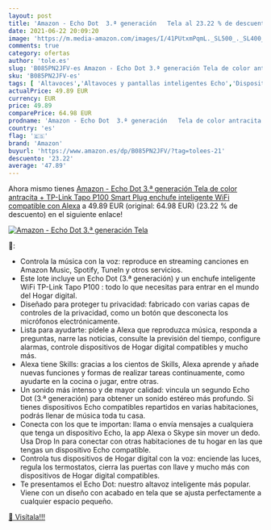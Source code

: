 ```yaml
---
layout: post
title: 'Amazon - Echo Dot  3.ª generación   Tela al 23.22 % de descuento'
date: 2021-06-22 20:09:20
image: 'https://m.media-amazon.com/images/I/41PUtxmPqmL._SL500_._SL400_.jpg'
comments: true
category: ofertas
author: 'tole.es'
slug: 'B085PN2JFV-es Amazon - Echo Dot 3.ª generación Tela de color antracita +...'
sku: 'B085PN2JFV-es'
tags: [ 'Altavoces','Altavoces y pantallas inteligentes Echo','Dispositivos Amazon','Dispositivos Amazon y Accesorios','Electrónica','Equipos de audio y Hi-Fi','alexa','amazon','enchufe','inteligente', ]
actualPrice: 49.89 EUR
currency: EUR
price: 49.89
comparePrice: 64.98 EUR
prodname: 'Amazon - Echo Dot  3.ª generación   Tela de color antracita + TP-Link Tapo P100 Smart Plug  enchufe inteligente WiFi   compatible con Alexa'
country: 'es'
flag: '🇪🇸'
brand: 'Amazon'
buyurl: 'https://www.amazon.es/dp/B085PN2JFV/?tag=tolees-21'
descuento: '23.22'
average: '47.89'
---
```


Ahora mismo tienes [Amazon - Echo Dot  3.ª generación   Tela de color antracita + TP-Link Tapo P100 Smart Plug  enchufe inteligente WiFi   compatible con Alexa](https://www.amazon.es/dp/B085PN2JFV/?tag=tolees-21) a 49.89 EUR (original: 64.98 EUR) (23.22 %  de descuento) en el siguiente enlace!

[![Amazon - Echo Dot  3.ª generación   Tela](https://m.media-amazon.com/images/I/41PUtxmPqmL._SL500_._SL400_.jpg)](https://www.amazon.es/dp/B085PN2JFV/?tag=tolees-21)

🔎:

- Controla la música con la voz: reproduce en streaming canciones en Amazon Music, Spotify, TuneIn y otros servicios.
- Este lote incluye un Echo Dot (3.ª generación) y un enchufe inteligente WiFi TP-Link Tapo P100 : todo lo que necesitas para entrar en el mundo del Hogar digital.
- Diseñado para proteger tu privacidad: fabricado con varias capas de controles de la privacidad, como un botón que desconecta los micrófonos electrónicamente.
- Lista para ayudarte: pídele a Alexa que reproduzca música, responda a preguntas, narre las noticias, consulte la previsión del tiempo, configure alarmas, controle dispositivos de Hogar digital compatibles y mucho más.
- Alexa tiene Skills: gracias a los cientos de Skills, Alexa aprende y añade nuevas funciones y formas de realizar tareas continuamente, como ayudarte en la cocina o jugar, entre otras.
- Un sonido más intenso y de mayor calidad: vincula un segundo Echo Dot (3.ª generación) para obtener un sonido estéreo más profundo. Si tienes dispositivos Echo compatibles repartidos en varias habitaciones, podrás llenar de música toda tu casa.
- Conecta con los que te importan: llama o envía mensajes a cualquiera que tenga un dispositivo Echo, la app Alexa o Skype sin mover un dedo. Usa Drop In para conectar con otras habitaciones de tu hogar en las que tengas un dispositivo Echo compatible.
- Controla tus dispositivos de Hogar digital con la voz: enciende las luces, regula los termostatos, cierra las puertas con llave y mucho más con dispositivos de Hogar digital compatibles.
- Te presentamos el Echo Dot: nuestro altavoz inteligente más popular. Viene con un diseño con acabado en tela que se ajusta perfectamente a cualquier espacio pequeño.

[🛒 Visítala!!!](https://www.amazon.es/dp/B085PN2JFV/?tag=tolees-21)
